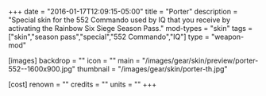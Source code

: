 +++
date = "2016-01-17T12:09:15-05:00"
title = "Porter"
description = "Special skin for the 552 Commando used by IQ that you receive by activating the Rainbow Six Siege Season Pass."
mod-types = "skin"
tags = ["skin","season pass","special","552 Commando","IQ"]
type = "weapon-mod"

[images]
  backdrop = ""
  icon = ""
  main = "/images/gear/skin/preview/porter-552--1600x900.jpg"
  thumbnail = "/images/gear/skin/porter-th.jpg"

[cost]
  renown = ""
  credits = ""
  units = ""
+++
